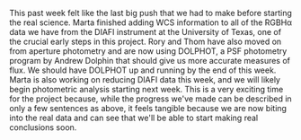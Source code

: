 This past week felt like the last big push that we had to make before starting the real science. Marta finished adding WCS information to all of the RGBHα data we have from the DIAFI instrument at the University of Texas, one of the crucial early steps in this project. Rory and Thom have also moved on from aperture photometry and are now using DOLPHOT, a PSF photometry program by Andrew Dolphin that should give us more accurate measures of flux. We should have DOLPHOT up and running by the end of this week. Marta is also working on reducing DIAFI data this week, and we will likely begin photometric analysis starting next week. This is a very exciting time for the project because, while the progress we've made can be described in only a few sentences as above, it feels tangible because we are now biting into the real data and can see that we'll be able to start making real conclusions soon. 
